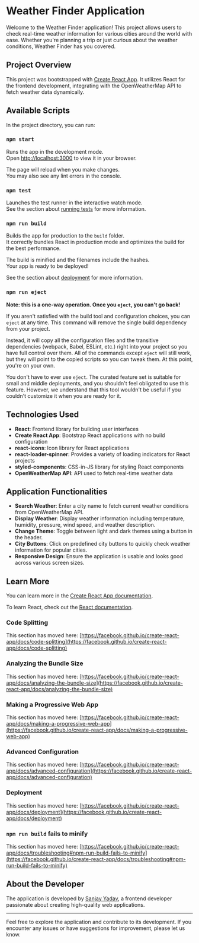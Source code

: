 # Weather Finder Application

Welcome to the Weather Finder application! This project allows users to check real-time weather information for various cities around the world with ease. Whether you're planning a trip or just curious about the weather conditions, Weather Finder has you covered.

## Project Overview

This project was bootstrapped with [Create React App](https://github.com/facebook/create-react-app). It utilizes React for the frontend development, integrating with the OpenWeatherMap API to fetch weather data dynamically.

## Available Scripts

In the project directory, you can run:

### `npm start`

Runs the app in the development mode.\
Open [http://localhost:3000](http://localhost:3000) to view it in your browser.

The page will reload when you make changes.\
You may also see any lint errors in the console.

### `npm test`

Launches the test runner in the interactive watch mode.\
See the section about [running tests](https://facebook.github.io/create-react-app/docs/running-tests) for more information.

### `npm run build`

Builds the app for production to the `build` folder.\
It correctly bundles React in production mode and optimizes the build for the best performance.

The build is minified and the filenames include the hashes.\
Your app is ready to be deployed!

See the section about [deployment](https://facebook.github.io/create-react-app/docs/deployment) for more information.

### `npm run eject`

**Note: this is a one-way operation. Once you `eject`, you can't go back!**

If you aren't satisfied with the build tool and configuration choices, you can `eject` at any time. This command will remove the single build dependency from your project.

Instead, it will copy all the configuration files and the transitive dependencies (webpack, Babel, ESLint, etc.) right into your project so you have full control over them. All of the commands except `eject` will still work, but they will point to the copied scripts so you can tweak them. At this point, you're on your own.

You don't have to ever use `eject`. The curated feature set is suitable for small and middle deployments, and you shouldn't feel obligated to use this feature. However, we understand that this tool wouldn't be useful if you couldn't customize it when you are ready for it.

## Technologies Used

- **React**: Frontend library for building user interfaces
- **Create React App**: Bootstrap React applications with no build configuration
- **react-icons**: Icon library for React applications
- **react-loader-spinner**: Provides a variety of loading indicators for React projects
- **styled-components**: CSS-in-JS library for styling React components
- **OpenWeatherMap API**: API used to fetch real-time weather data

## Application Functionalities

- **Search Weather**: Enter a city name to fetch current weather conditions from OpenWeatherMap API.
- **Display Weather**: Display weather information including temperature, humidity, pressure, wind speed, and weather description.
- **Change Theme**: Toggle between light and dark themes using a button in the header.
- **City Buttons**: Click on predefined city buttons to quickly check weather information for popular cities.
- **Responsive Design**: Ensure the application is usable and looks good across various screen sizes.

## Learn More

You can learn more in the [Create React App documentation](https://facebook.github.io/create-react-app/docs/getting-started).

To learn React, check out the [React documentation](https://reactjs.org/).

### Code Splitting

This section has moved here: [https://facebook.github.io/create-react-app/docs/code-splitting](https://facebook.github.io/create-react-app/docs/code-splitting)

### Analyzing the Bundle Size

This section has moved here: [https://facebook.github.io/create-react-app/docs/analyzing-the-bundle-size](https://facebook.github.io/create-react-app/docs/analyzing-the-bundle-size)

### Making a Progressive Web App

This section has moved here: [https://facebook.github.io/create-react-app/docs/making-a-progressive-web-app](https://facebook.github.io/create-react-app/docs/making-a-progressive-web-app)

### Advanced Configuration

This section has moved here: [https://facebook.github.io/create-react-app/docs/advanced-configuration](https://facebook.github.io/create-react-app/docs/advanced-configuration)

### Deployment

This section has moved here: [https://facebook.github.io/create-react-app/docs/deployment](https://facebook.github.io/create-react-app/docs/deployment)

### `npm run build` fails to minify

This section has moved here: [https://facebook.github.io/create-react-app/docs/troubleshooting#npm-run-build-fails-to-minify](https://facebook.github.io/create-react-app/docs/troubleshooting#npm-run-build-fails-to-minify)

## About the Developer

The application is developed by [Sanjay Yadav](https://github.com/BodduSanjay), a frontend developer passionate about creating high-quality web applications.

---

Feel free to explore the application and contribute to its development. If you encounter any issues or have suggestions for improvement, please let us know.
